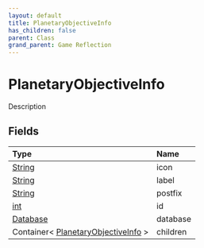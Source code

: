 ```yaml
---
layout: default
title: PlanetaryObjectiveInfo
has_children: false
parent: Class
grand_parent: Game Reflection
---
```

# PlanetaryObjectiveInfo
Description 

## Fields

| Type | Name |
|:----------|:--------------|
| [String](/riftbreaker-wiki/docs/game-reflection/components/string/) | icon |
| [String](/riftbreaker-wiki/docs/game-reflection/components/string/) | label |
| [String](/riftbreaker-wiki/docs/game-reflection/components/string/) | postfix |
| [int](/riftbreaker-wiki/docs/game-reflection/enums/int/) | id |
| [Database](/riftbreaker-wiki/docs/game-reflection/components/database/) | database |
| Container< [PlanetaryObjectiveInfo](/riftbreaker-wiki/docs/game-reflection/classes/planetary_objective_info/) > | children |


